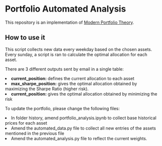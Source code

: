 <h1>Portfolio Automated Analysis</h1>
<p></p>
<p>This repository is an implementation of <a href="https://www.investopedia.com/terms/m/modernportfoliotheory.asp">Modern Portfolio Theory</a>. </p>
<p></p>
<h2>How to use it</h2>
<p>This script collects new data every weekday based on the chosen assets. Every sunday, a script is ran to calculate the optimal allocation for each asset.</p>
<p>There are 3 different outputs sent by email in a single table:</p>
  <li><b>current_position:</b> defines the current allocation to each asset</li>
  <li><b>max_sharpe_position:</b> gives the optimal allocation obtained by maximizing the Sharpe Ratio (higher risk).</li>
  <li><b>current_position:</b> gives the optimal allocation obtained by minimizing the risk</li>
<p></p>
<p></p>
<p>To update the portfolio, please change the following files:</p>
  <li>In folder history, amend portfolio_analysis.ipynb to collect base historical prices for each asset</li>
  <li>Amend the automated_data.py file to collect all new entries of the assets mentioned in the previous file </li>
  <li>Amend the automated_analysis.py file to reflect the current weights.</li>
